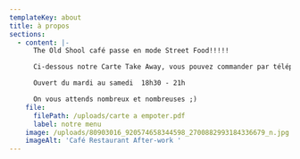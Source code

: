 ```yaml
---
templateKey: about
title: à propos
sections:
  - content: |-
      The Old Shool café passe en mode Street Food!!!!!

      Ci-dessous notre Carte Take Away, vous pouvez commander par téléphone.

      Ouvert du mardi au samedi  18h30 - 21h 

      On vous attends nombreux et nombreuses ;)
    file:
      filePath: /uploads/carte a empoter.pdf
      label: notre menu
    image: /uploads/80903016_920574658344598_2700882993184336679_n.jpg
    imageAlt: 'Café Restaurant After-work '
---
```


